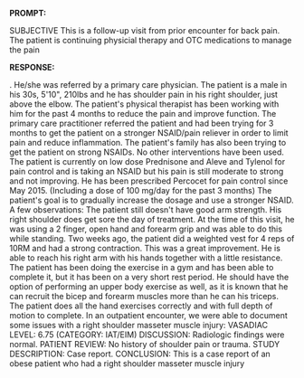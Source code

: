 **PROMPT:**

SUBJECTIVE This is a follow-up visit from prior encounter for back pain. The patient is continuing physicial therapy and OTC medications to manage the pain

**RESPONSE:**

 . He/she was referred by a primary care physician. The patient is a male in his 30s, 5'10", 210lbs and he has shoulder pain in his right shoulder, just above the elbow. The patient's physical therapist has been working with him for the past 4 months to reduce the pain and improve function. The primary care practitioner referred the patient and had been trying for 3 months to get the patient on a stronger NSAID/pain reliever in order to limit pain and reduce inflammation. The patient's family has also been trying to get the patient on strong NSAIDs. No other interventions have been used. The patient is currently on low dose Prednisone and Aleve and Tylenol for pain control and is taking an NSAID but his pain is still moderate to strong and not improving. He has been prescribed Percocet for pain control since May 2015. (Including a dose of 100 mg/day for the past 3 months) The patient's goal is to gradually increase the dosage and use a stronger NSAID. A few observations: The patient still doesn't have good arm strength. His right shoulder does get sore the day of treatment. At the time of this visit, he was using a 2 finger, open hand and forearm grip and was able to do this while standing. Two weeks ago, the patient did a weighted vest for 4 reps of 10RM and had a strong contraction. This was a great improvement. He is able to reach his right arm with his hands together with a little resistance. The patient has been doing the exercise in a gym and has been able to complete it, but it has been on a very short rest period. He should have the option of performing an upper body exercise as well, as it is known that he can recruit the bicep and forearm muscles more than he can his triceps. The patient does all the hand exercises correctly and with full depth of motion to complete.  In an outpatient encounter, we were able to document some issues with a right shoulder masseter muscle injury:  VASADIAC LEVEL: 6.75 (CATEGORY: IAT/EIM)  DISCUSSION:  Radiologic findings were normal.  PATIENT REVIEW:  No history of shoulder pain or trauma.  STUDY DESCRIPTION:  Case report.  CONCLUSION:  This is a case report of an obese patient who had a right shoulder masseter muscle injury